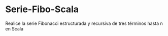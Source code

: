 # Serie-Fibo-Scala
Realice la serie Fibonacci estructurada y recursiva de tres términos hasta n en Scala 
